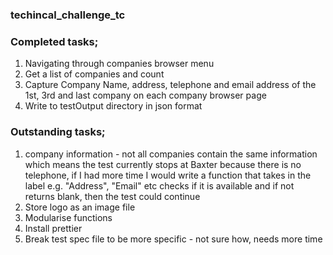 ### techincal_challenge_tc

### Completed tasks;

1. Navigating through companies browser menu
2. Get a list of companies and count
3. Capture Company Name, address, telephone and email address of the 1st, 3rd and last company on each company browser page
4. Write to testOutput directory in json format

### Outstanding tasks;

1. company information - not all companies contain the same information which means the test currently stops at Baxter because there is no telephone, if I had more time I would write a function that takes in the label e.g. "Address", "Email" etc checks if it is available and if not returns blank, then the test could continue
2. Store logo as an image file
3. Modularise functions
4. Install prettier
5. Break test spec file to be more specific - not sure how, needs more time
